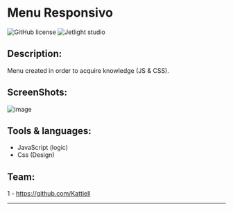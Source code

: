 
# Menu Responsivo

![GitHub license](https://img.shields.io/github/license/Mohammed-Benotmane/Tower-Defense-Game.svg)
![Jetlight studio](https://img.shields.io/badge/Made%20by-Jetlight%20studio-blue.svg?color=082544)

## Description:

Menu created in order to acquire knowledge (JS & CSS).

## ScreenShots:
![image](https://user-images.githubusercontent.com/64443527/136130407-90cbbbf2-bde4-4ce0-af18-e66beab013dc.png)


## Tools & languages:
* JavaScript (logic)
* Css (Design)

## Team:
1 - https://github.com/Kattiell

----------------------------------------------------------------------------------------------------------------------
